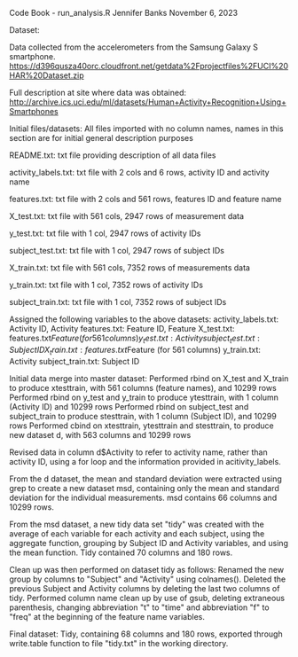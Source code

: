 Code Book - run_analysis.R
Jennifer Banks
November 6, 2023

Dataset:

Data collected from the accelerometers from the Samsung Galaxy S smartphone.
https://d396qusza40orc.cloudfront.net/getdata%2Fprojectfiles%2FUCI%20HAR%20Dataset.zip

Full description at site where data was obtained:
http://archive.ics.uci.edu/ml/datasets/Human+Activity+Recognition+Using+Smartphones

Initial files/datasets:
All files imported with no column names, names in this section are for initial general description purposes

README.txt:  txt file providing description of all data files

activity_labels.txt:  txt file with 2 cols and 6 rows, activity ID and activity name

features.txt:  txt file with 2 cols and 561 rows, features ID and feature name

X_test.txt:  txt file with 561 cols, 2947 rows of measurement data

y_test.txt:  txt file with 1 col, 2947 rows of activity IDs

subject_test.txt:  txt file with 1 col, 2947 rows of subject IDs

X_train.txt:  txt file with 561 cols, 7352 rows of measurements data

y_train.txt:  txt file with 1 col, 7352 rows of activity IDs

subject_train.txt: txt file with 1 col, 7352 rows of subject IDs

Assigned the following variables to the above datasets:
activity_labels.txt:  Activity ID, Activity
features.txt:  Feature ID, Feature
X_test.txt: features.txt$Feature (for 561 columns)
y_test.txt:  Activity
subject_test.txt:  Subject ID
X_train.txt:  features.txt$Feature (for 561 columns)
y_train.txt:  Activity
subject_train.txt:  Subject ID

Initial data merge into master dataset:
Performed rbind on X_test and X_train to produce xtesttrain, with 561 columns (feature names), and 10299 rows
Performed rbind on y_test and y_train to produce ytesttrain, with 1 column (Activity ID) and 10299 rows
Performed rbind on subject_test and subject_train to produce stesttrain, with 1 column (Subject ID), and 10299 rows
Performed cbind on xtesttrain, ytesttrain and stesttrain, to produce new dataset d, with 563 columns and 10299 rows

Revised data in column d$Activity to refer to activity name, rather than activity ID, using a for loop and the information provided in acitivity_labels.

From the d dataset, the mean and standard deviation were extracted using grep to create a new dataset msd, containing only the mean and standard deviation for the individual measurements.  msd contains 66 columns and 10299 rows.

From the msd dataset, a new tidy data set "tidy" was created with the average of each variable for each activity and each subject, using the aggregate function, grouping by Subject ID and Activity variables, and using the mean function.  Tidy contained 70 columns and 180 rows.

Clean up was then performed on dataset tidy as follows:
Renamed the new group by columns to "Subject" and "Activity" using colnames().
Deleted the previous Subject and Activity columns by deleting the last two columns of tidy.
Performed column name clean up by use of gsub, deleting extraneous parenthesis, changing abbreviation "t" to "time" and abbreviation "f" to "freq" at the beginning of the feature name variables.

Final dataset:  Tidy, containing 68 columns and 180 rows, exported through write.table function to file "tidy.txt" in the working directory.